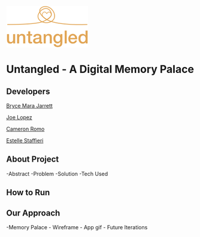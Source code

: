 ![Logo](https://github.com/2008-Untangled/Untangled-FE/blob/main/assets/logomedium.png)
# Untangled - A Digital Memory Palace
## Developers
[Bryce Mara Jarrett](https://github.com/brycemara)

[Joe Lopez](https://github.com/Codo-Baggins)

[Cameron Romo](https://github.com/cameronRomo)

[Estelle Staffieri](https://github.com/Estaffieri)

## About Project
  -Abstract
     -Problem
     -Solution
     -Tech Used
## How to Run 
## Our Approach
  -Memory Palace
    - Wireframe
    - App gif
    - Future Iterations
